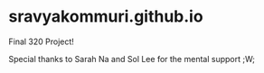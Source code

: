# sravyakommuri.github.io

Final 320 Project!

Special thanks to Sarah Na and Sol Lee for the mental support ;W;
